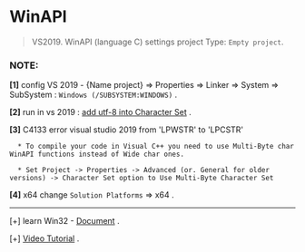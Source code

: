 # WinAPI

> VS2019. WinAPI (language C) settings project Type: `Empty project`.

### NOTE:

**[1]** config VS 2019 - {Name project} => Properties => Linker => System => SubSystem : `Windows (/SUBSYSTEM:WINDOWS)` .

**[2]** run in vs 2019 : [add utf-8 into Character Set](https://learn.microsoft.com/en-us/cpp/build/reference/utf-8-set-source-and-executable-character-sets-to-utf-8?view=msvc-170#set-the-option-in-visual-studio-or-programmatically) .


**[3]** C4133 error visual studio 2019 from 'LPWSTR' to 'LPCSTR'

      * To compile your code in Visual C++ you need to use Multi-Byte char WinAPI functions instead of Wide char ones.

      * Set Project -> Properties -> Advanced (or. General for older versions) -> Character Set option to Use Multi-Byte Character Set

**[4]** x64 change `Solution Platforms` => x64 .


-----------------------------------------------

[+] learn Win32 - [Document](http://www.winprog.org/tutorial/start.html) .

[+] [Video Tutorial](https://www.youtube.com/watch?v=yvWYggka30A) .







      

      
